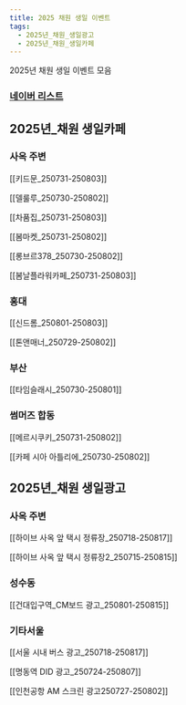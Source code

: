 ```yaml
---
title: 2025 채원 생일 이벤트
tags:
  - 2025년_채원_생일광고
  - 2025년_채원_생일카페
---
```

2025년 채원 생일 이벤트 모음

### [네이버 리스트](https://naver.me/FHVZIZdU)


## 2025년_채원 생일카페

### 사옥 주변

[[키드문_250731-250803]]

[[델룰루_250730-250802]]

[[차품집_250731-250803]]

[[봄마켓_250731-250802]]

[[롱브르378_250730-250802]]

[[봄날플라워카페_250731-250803]]


### 홍대

[[신드롬_250801-250803]]

[[톤앤매너_250729-250802]]


### 부산

[[타임슬래시_250730-250801]]

### 썸머즈 합동

[[메르시쿠키_250731-250802]]

[[카페 시아 아틀리에_250730-250802]]

## 2025년_채원 생일광고


### 사옥 주변

[[하이브 사옥 앞 택시 정류장_250718-250817]]

[[하이브 사옥 앞 택시 정류장2_250715-250815]]


### 성수동

[[건대입구역_CM보드 광고_250801-250815]]

### 기타서울

[[서울 시내 버스 광고_250718-250817]]

[[명동역 DID 광고_250724-250807]]

[[인천공항 AM 스크린 광고250727-250802]]